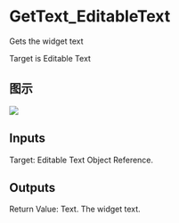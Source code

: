 # GetText_EditableText

Gets the widget text

Target is Editable Text

## 图示

![]($-20221218-21345025.png)

## Inputs

Target: Editable Text Object Reference.  

## Outputs

Return Value: Text. The widget text.

